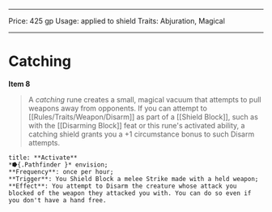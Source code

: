 
---
Price: 425 gp
Usage: applied to shield
Traits: Abjuration, Magical

---

# Catching

**Item 8**

> A *catching* rune creates a small, magical vacuum that attempts to pull weapons away from opponents. If you can attempt to [[Rules/Traits/Weapon/Disarm]] as part of a [[Shield Block]], such as with the [[Disarming Block]] feat or this rune's activated ability, a catching shield grants you a +1 circumstance bonus to such Disarm attempts.

```ad-embed-ability
title: **Activate**
*⭓{.Pathfinder }* envision; 
**Frequency**: once per hour;
**Trigger**: You Shield Block a melee Strike made with a held weapon;
**Effect**: You attempt to Disarm the creature whose attack you blocked of the weapon they attacked you with. You can do so even if you don't have a hand free.

```
